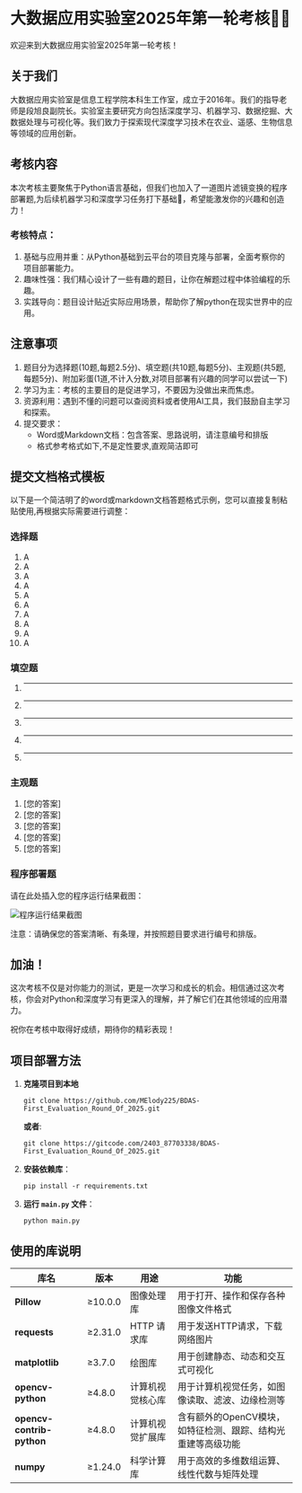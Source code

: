# 大数据应用实验室2025年第一轮考核🤗✨

欢迎来到大数据应用实验室2025年第一轮考核！

## 关于我们

大数据应用实验室是信息工程学院本科生工作室，成立于2016年。我们的指导老师是段旭良副院长。实验室主要研究方向包括深度学习、机器学习、数据挖掘、大数据处理与可视化等。我们致力于探索现代深度学习技术在农业、遥感、生物信息等领域的应用创新。

## 考核内容

本次考核主要聚焦于Python语言基础，但我们也加入了一道图片滤镜变换的程序部署题,为后续机器学习和深度学习任务打下基础🥰，希望能激发你的兴趣和创造力！

### 考核特点：

1. 基础与应用并重：从Python基础到云平台的项目克隆与部署，全面考察你的项目部署能力。
2. 趣味性强：我们精心设计了一些有趣的题目，让你在解题过程中体验编程的乐趣。
3. 实践导向：题目设计贴近实际应用场景，帮助你了解python在现实世界中的应用。

## 注意事项

1. 题目分为选择题(10题,每题2.5分)、填空题(共10题,每题5分)、主观题(共5题,每题5分)、附加彩蛋(1道,不计入分数,对项目部署有兴趣的同学可以尝试一下)
2. 学习为主：考核的主要目的是促进学习，不要因为没做出来而焦虑。
3. 资源利用：遇到不懂的问题可以查阅资料或者使用AI工具，我们鼓励自主学习和探索。
4. 提交要求：
   - Word或Markdown文档：包含答案、思路说明，请注意编号和排版
   - 格式参考格式如下,不是定性要求,直观简洁即可

## 提交文档格式模板

以下是一个简洁明了的word或markdown文档答题格式示例，您可以直接复制粘贴使用,再根据实际需要进行调整：

### 选择题

1. A
2. A
3. A
4. A
5. A
6. A
7. A
8. A
9. A
10. A

### 填空题
1. _______________
2. _______________
3. _______________
4. _______________
5. _______________

### 主观题
1. [您的答案]
2. [您的答案]
3. [您的答案]
4. [您的答案]
5. [您的答案]

### 程序部署题
请在此处插入您的程序运行结果截图：

![程序运行结果截图](asset/image.png)

注意：请确保您的答案清晰、有条理，并按照题目要求进行编号和排版。

## 加油！

这次考核不仅是对你能力的测试，更是一次学习和成长的机会。相信通过这次考核，你会对Python和深度学习有更深入的理解，并了解它们在其他领域的应用潜力。

祝你在考核中取得好成绩，期待你的精彩表现！

## 项目部署方法

1. **克隆项目到本地**
   ```
   git clone https://github.com/MElody225/BDAS-First_Evaluation_Round_Of_2025.git
   ```
   **或者**:
   ```
   git clone https://gitcode.com/2403_87703338/BDAS-First_Evaluation_Round_Of_2025.git
   ```
2. **安装依赖库**：
   ```
   pip install -r requirements.txt
   ```
3. **运行 `main.py` 文件**：
   ```
   python main.py
   ```

## 使用的库说明

| 库名 | 版本 | 用途 | 功能 |
|------|--------|--------|----------------|
| **Pillow** | ≥10.0.0 | 图像处理库 | 用于打开、操作和保存各种图像文件格式 |
| **requests** | ≥2.31.0 | HTTP 请求库 | 用于发送HTTP请求，下载网络图片 |
| **matplotlib** | ≥3.7.0 | 绘图库 | 用于创建静态、动态和交互式可视化 |
| **opencv-python** | ≥4.8.0 | 计算机视觉核心库 | 用于计算机视觉任务，如图像读取、滤波、边缘检测等 |
| **opencv-contrib-python** | ≥4.8.0 | 计算机视觉扩展库 | 含有额外的OpenCV模块，如特征检测、跟踪、结构光重建等高级功能 |
| **numpy** | ≥1.24.0 | 科学计算库 | 用于高效的多维数组运算、线性代数与矩阵处理 |


